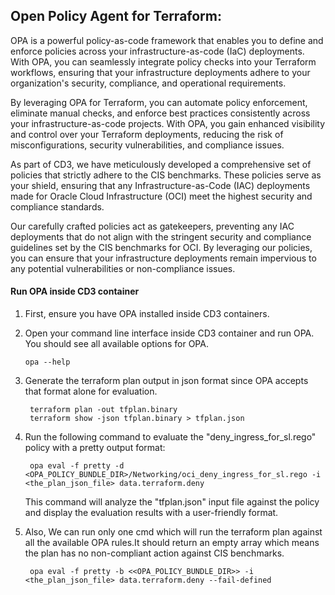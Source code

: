 
## Open Policy Agent for Terraform:

OPA is a powerful policy-as-code framework that enables you to define and enforce policies across your infrastructure-as-code (IaC) deployments. With OPA, you can seamlessly integrate policy checks into your Terraform workflows, ensuring that your infrastructure deployments adhere to your organization's security, compliance, and operational requirements.

By leveraging OPA for Terraform, you can automate policy enforcement, eliminate manual checks, and enforce best practices consistently across your infrastructure-as-code projects. With OPA, you gain enhanced visibility and control over your Terraform deployments, reducing the risk of misconfigurations, security vulnerabilities, and compliance issues. 

As part of CD3, we have meticulously developed a comprehensive set of policies that strictly adhere to the CIS benchmarks. These policies serve as your shield, ensuring that any Infrastructure-as-Code (IAC) deployments made for Oracle Cloud Infrastructure (OCI) meet the highest security and compliance standards.

Our carefully crafted policies act as gatekeepers, preventing any IAC deployments that do not align with the stringent security and compliance guidelines set by the CIS benchmarks for OCI. By leveraging our policies, you can ensure that your infrastructure deployments remain impervious to any potential vulnerabilities or non-compliance issues.

#### **Run OPA inside CD3 container**

 1. First, ensure you have OPA installed inside CD3 containers.

 2. Open your command line interface inside CD3 container and run OPA. You should see all available options for OPA.

        opa --help

 3. Generate the terraform plan output in json format since OPA accepts that format alone for evaluation.
   
         terraform plan -out tfplan.binary
	     terraform show -json tfplan.binary > tfplan.json

 4. Run the following command to evaluate the "deny_ingress_for_sl.rego" policy with a pretty output format:

         opa eval -f pretty -d <OPA_POLICY_BUNDLE_DIR>/Networking/oci_deny_ingress_for_sl.rego -i <the_plan_json_file> data.terraform.deny

    This command will analyze the "tfplan.json" input file against the policy and display the evaluation results with a user-friendly format.


 5. Also, We can run only one cmd which will run the terraform plan against all the available OPA rules.It should return an empty array which means the plan has no non-compliant action against CIS benchmarks.

         opa eval -f pretty -b <<OPA_POLICY_BUNDLE_DIR>> -i <the_plan_json_file> data.terraform.deny --fail-defined
